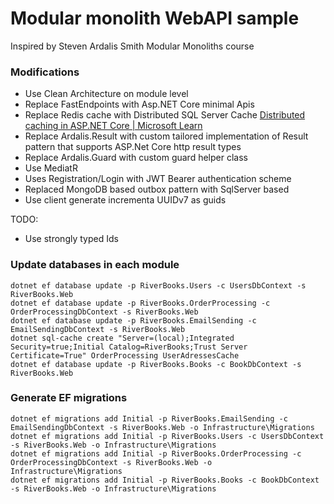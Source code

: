 
# Modular monolith WebAPI sample

Inspired by 
Steven Ardalis Smith 
Modular Monoliths course

### Modifications

- Use Clean Architecture on module level
- Replace FastEndpoints with Asp.NET Core minimal Apis
- Replace Redis cache with Distributed SQL Server Cache [Distributed caching in ASP.NET Core | Microsoft Learn](https://learn.microsoft.com/en-us/aspnet/core/performance/caching/distributed?view=aspnetcore-8.0)
- Replace Ardalis.Result with custom tailored implementation of Result pattern that supports ASP.Net Core http result types
- Replace Ardalis.Guard with custom guard helper class
- Use MediatR
- Uses Registration/Login with JWT Bearer authentication scheme
- Replaced MongoDB based outbox pattern with SqlServer based
- Use client generate incrementa UUIDv7 as guids

TODO:
- Use strongly typed Ids


### Update databases in each module
```
dotnet ef database update -p RiverBooks.Users -c UsersDbContext -s RiverBooks.Web
dotnet ef database update -p RiverBooks.OrderProcessing -c OrderProcessingDbContext -s RiverBooks.Web
dotnet ef database update -p RiverBooks.EmailSending -c EmailSendingDbContext -s RiverBooks.Web
dotnet sql-cache create "Server=(local);Integrated Security=true;Initial Catalog=RiverBooks;Trust Server Certificate=True" OrderProcessing UserAdressesCache
dotnet ef database update -p RiverBooks.Books -c BookDbContext -s RiverBooks.Web
```

### Generate EF migrations

```
dotnet ef migrations add Initial -p RiverBooks.EmailSending -c EmailSendingDbContext -s RiverBooks.Web -o Infrastructure\Migrations
dotnet ef migrations add Initial -p RiverBooks.Users -c UsersDbContext -s RiverBooks.Web -o Infrastructure\Migrations
dotnet ef migrations add Initial -p RiverBooks.OrderProcessing -c OrderProcessingDbContext -s RiverBooks.Web -o Infrastructure\Migrations
dotnet ef migrations add Initial -p RiverBooks.Books -c BookDbContext -s RiverBooks.Web -o Infrastructure\Migrations
```







